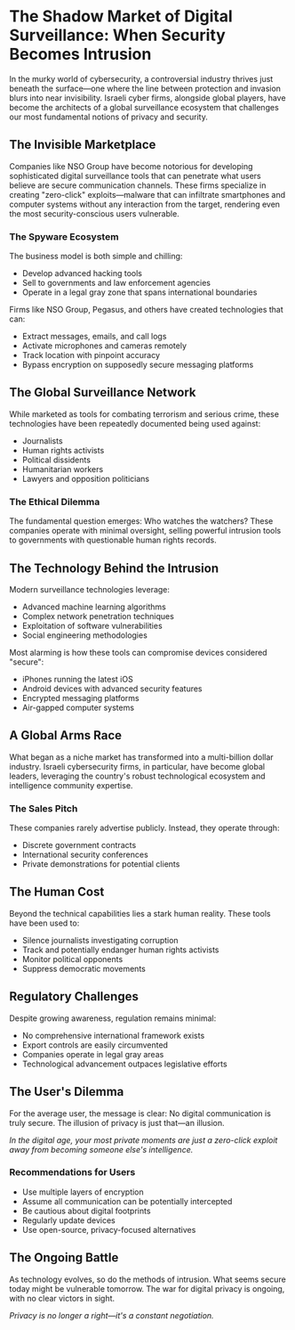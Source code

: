 # The Shadow Market of Digital Surveillance: When Security Becomes Intrusion

In the murky world of cybersecurity, a controversial industry thrives just beneath the surface—one where the line between protection and invasion blurs into near invisibility. Israeli cyber firms, alongside global players, have become the architects of a global surveillance ecosystem that challenges our most fundamental notions of privacy and security.

## The Invisible Marketplace

Companies like NSO Group have become notorious for developing sophisticated digital surveillance tools that can penetrate what users believe are secure communication channels. These firms specialize in creating "zero-click" exploits—malware that can infiltrate smartphones and computer systems without any interaction from the target, rendering even the most security-conscious users vulnerable.

### The Spyware Ecosystem

The business model is both simple and chilling:
- Develop advanced hacking tools
- Sell to governments and law enforcement agencies
- Operate in a legal gray zone that spans international boundaries

Firms like NSO Group, Pegasus, and others have created technologies that can:
- Extract messages, emails, and call logs
- Activate microphones and cameras remotely
- Track location with pinpoint accuracy
- Bypass encryption on supposedly secure messaging platforms

## The Global Surveillance Network

While marketed as tools for combating terrorism and serious crime, these technologies have been repeatedly documented being used against:
- Journalists
- Human rights activists
- Political dissidents
- Humanitarian workers
- Lawyers and opposition politicians

### The Ethical Dilemma

The fundamental question emerges: Who watches the watchers? These companies operate with minimal oversight, selling powerful intrusion tools to governments with questionable human rights records.

## The Technology Behind the Intrusion

Modern surveillance technologies leverage:
- Advanced machine learning algorithms
- Complex network penetration techniques
- Exploitation of software vulnerabilities
- Social engineering methodologies

Most alarming is how these tools can compromise devices considered "secure":
- iPhones running the latest iOS
- Android devices with advanced security features
- Encrypted messaging platforms
- Air-gapped computer systems

## A Global Arms Race

What began as a niche market has transformed into a multi-billion dollar industry. Israeli cybersecurity firms, in particular, have become global leaders, leveraging the country's robust technological ecosystem and intelligence community expertise.

### The Sales Pitch

These companies rarely advertise publicly. Instead, they operate through:
- Discrete government contracts
- International security conferences
- Private demonstrations for potential clients

## The Human Cost

Beyond the technical capabilities lies a stark human reality. These tools have been used to:
- Silence journalists investigating corruption
- Track and potentially endanger human rights activists
- Monitor political opponents
- Suppress democratic movements

## Regulatory Challenges

Despite growing awareness, regulation remains minimal:
- No comprehensive international framework exists
- Export controls are easily circumvented
- Companies operate in legal gray areas
- Technological advancement outpaces legislative efforts

## The User's Dilemma

For the average user, the message is clear: No digital communication is truly secure. The illusion of privacy is just that—an illusion.

*In the digital age, your most private moments are just a zero-click exploit away from becoming someone else's intelligence.*

### Recommendations for Users

- Use multiple layers of encryption
- Assume all communication can be potentially intercepted
- Be cautious about digital footprints
- Regularly update devices
- Use open-source, privacy-focused alternatives

## The Ongoing Battle

As technology evolves, so do the methods of intrusion. What seems secure today might be vulnerable tomorrow. The war for digital privacy is ongoing, with no clear victors in sight.

*Privacy is no longer a right—it's a constant negotiation.*